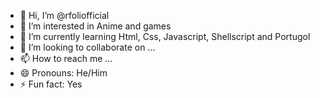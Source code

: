 - 👋 Hi, I’m @rfoliofficial
- 👀 I’m interested in Anime and games
- 🌱 I’m currently learning Html, Css, Javascript, Shellscript and Portugol
- 💞️ I’m looking to collaborate on ...
- 📫 How to reach me ...
- 😄 Pronouns: He/Him
- ⚡ Fun fact: Yes

<!---
rfoliofficial/rfoliofficial is a ✨ special ✨ repository because its `README.md` (this file) appears on your GitHub profile.
You can click the Preview link to take a look at your changes.
--->
